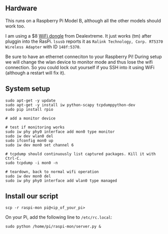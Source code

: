 ## Hardware
This runs on a Raspberry Pi Model B, although all the other models should work too.

I am using a $8 [WiFi dongle](http://www.dx.com/p/67532) from Dealextreme. It just works (tm) after pluggin into the RasPi. `lsusb` reports it as `Ralink Technology, Corp. RT5370 Wireless Adapter` with ID `148f:5370`.

Be sure to have an ethernet conneciton to your Raspberry Pi! During setup we will change the wlan device to monitor mode and thus lose the wifi connection. So you could lock out yourself if you SSH into it using WiFi (although a restart will fix it).

## System setup

    sudo apt-get -y update
    sudo apt-get -y install iw python-scapy tcpdumppython-dev
    sudo pip install rpio

    # add a monitor device

    # test if monitoring works
    sudo iw phy phy0 interface add mon0 type monitor
    sudo iw dev wlan0 del
    sudo ifconfig mon0 up
    sudo iw dev mon0 set channel 6

    # tcpdump should continuously list captured packages. Kill it with Ctrl-C.
    sudo tcpdump -i mon0 -n

    # teardown, back to normal wifi operation
    sudo iw dev mon0 del
    sudo iw phy phy0 interface add wlan0 type managed

## Install our script

    scp -r raspi-mon pi@<ip_of_your_pi>

On your Pi, add the following line to `/etc/rc.local`:

    sudo python /home/pi/raspi-mon/server.py &
